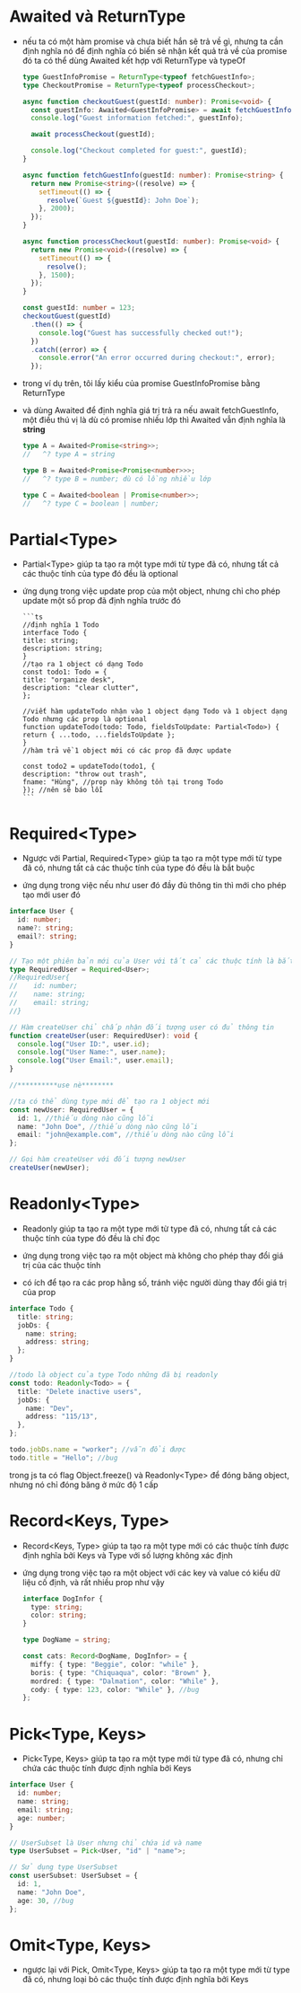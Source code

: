 # Awaited và ReturnType

- nếu ta có một hàm promise và chưa biết hắn sẽ trả về gì, nhưng ta cần định nghĩa nó để định nghĩa có biến sẽ nhận kết quả trả về của promise đó ta có thể dùng Awaited kết hợp với ReturnType và typeOf

  ```ts
  type GuestInfoPromise = ReturnType<typeof fetchGuestInfo>;
  type CheckoutPromise = ReturnType<typeof processCheckout>;

  async function checkoutGuest(guestId: number): Promise<void> {
    const guestInfo: Awaited<GuestInfoPromise> = await fetchGuestInfo(guestId);
    console.log("Guest information fetched:", guestInfo);

    await processCheckout(guestId);

    console.log("Checkout completed for guest:", guestId);
  }

  async function fetchGuestInfo(guestId: number): Promise<string> {
    return new Promise<string>((resolve) => {
      setTimeout(() => {
        resolve(`Guest ${guestId}: John Doe`);
      }, 2000);
    });
  }

  async function processCheckout(guestId: number): Promise<void> {
    return new Promise<void>((resolve) => {
      setTimeout(() => {
        resolve();
      }, 1500);
    });
  }

  const guestId: number = 123;
  checkoutGuest(guestId)
    .then(() => {
      console.log("Guest has successfully checked out!");
    })
    .catch((error) => {
      console.error("An error occurred during checkout:", error);
    });
  ```

- trong ví dụ trên, tôi lấy kiểu của promise GuestInfoPromise bằng ReturnType<typeof fetchGuestInfo>
- và dùng Awaited để định nghĩa giá trị trả ra nếu await fetchGuestInfo, một điều thú vị là dù có promise nhiều lớp thì
  Awaited<GuestInfoPromise> vẫn định nghĩa là **string**

  ```ts
  type A = Awaited<Promise<string>>;
  //   ^? type A = string

  type B = Awaited<Promise<Promise<number>>>;
  //   ^? type B = number; dù có lồng nhiều lớp

  type C = Awaited<boolean | Promise<number>>;
  //   ^? type C = boolean | number;
  ```

# Partial\<Type>

- Partial\<Type> giúp ta tạo ra một type mới từ type đã có, nhưng tất cả các thuộc tính của type đó đều là optional

- ứng dụng trong việc update prop của một object, nhưng chỉ
  cho phép update một số prop đã định nghĩa trước đó

      ```ts
      //định nghĩa 1 Todo
      interface Todo {
      title: string;
      description: string;
      }
      //tạo ra 1 object có dạng Todo
      const todo1: Todo = {
      title: "organize desk",
      description: "clear clutter",
      };

      //viết hàm updateTodo nhận vào 1 object dạng Todo và 1 object dạng Todo nhưng các prop là optional
      function updateTodo(todo: Todo, fieldsToUpdate: Partial<Todo>) {
      return { ...todo, ...fieldsToUpdate };
      }
      //hàm trả về 1 object mới có các prop đã được update

      const todo2 = updateTodo(todo1, {
      description: "throw out trash",
      fname: "Hùng", //prop này không tồn tại trong Todo
      }); //nên sẽ báo lỗi
      ```

# Required\<Type>

- Ngược với Partial, Required\<Type> giúp ta tạo ra một type mới từ type đã có, nhưng tất cả các thuộc tính của type đó đều là bắt buộc

- ứng dụng trong việc nếu như user đó đầy đủ thông tin thì mới cho phép tạo mới user đó

```ts
interface User {
  id: number;
  name?: string;
  email?: string;
}

// Tạo một phiên bản mới của User với tất cả các thuộc tính là bắt buộc
type RequiredUser = Required<User>;
//RequiredUser{
//    id: number;
//    name: string;
//    email: string;
//}

// Hàm createUser chỉ chấp nhận đối tượng user có đủ thông tin
function createUser(user: RequiredUser): void {
  console.log("User ID:", user.id);
  console.log("User Name:", user.name);
  console.log("User Email:", user.email);
}

//**********use nè********

//ta có thể dùng type mới để tạo ra 1 object mới
const newUser: RequiredUser = {
  id: 1, //thiếu dòng nào cũng lỗi
  name: "John Doe", //thiếu dòng nào cũng lỗi
  email: "john@example.com", //thiếu dòng nào cũng lỗi
};

// Gọi hàm createUser với đối tượng newUser
createUser(newUser);
```

# Readonly\<Type>

- Readonly<Type> giúp ta tạo ra một type mới từ type đã có, nhưng tất cả các thuộc tính của type đó đều là chỉ đọc

- ứng dụng trong việc tạo ra một object mà không cho phép thay đổi giá trị của các thuộc tính

- có ích để tạo ra các prop hằng số, tránh việc người dùng thay đổi giá trị của prop

```ts
interface Todo {
  title: string;
  jobDs: {
    name: string;
    address: string;
  };
}

//todo là object của type Todo những đã bị readonly
const todo: Readonly<Todo> = {
  title: "Delete inactive users",
  jobDs: {
    name: "Dev",
    address: "115/13",
  },
};

todo.jobDs.name = "worker"; //vẫn đổi được
todo.title = "Hello"; //bug
```

trong js ta có flag Object.freeze() và Readonly\<Type> để đóng băng object, nhưng nó chỉ đóng băng ở mức độ 1 cấp

# Record<Keys, Type>

- Record<Keys, Type> giúp ta tạo ra một type mới có các
  thuộc tính được định nghĩa bởi Keys và Type với số lượng không xác định

- ứng dụng trong việc tạo ra một object với các key và value có kiểu dữ liệu cố định, và rất nhiều prop như vậy

  ```ts
  interface DogInfor {
    type: string;
    color: string;
  }

  type DogName = string;

  const cats: Record<DogName, DogInfor> = {
    miffy: { type: "Beggie", color: "while" },
    boris: { type: "Chiquaqua", color: "Brown" },
    mordred: { type: "Dalmation", color: "While" },
    cody: { type: 123, color: "While" }, //bug
  };
  ```

# Pick<Type, Keys>

- Pick<Type, Keys> giúp ta tạo ra một type mới từ type đã có, nhưng chỉ chứa các thuộc tính được định nghĩa bởi Keys

```ts
interface User {
  id: number;
  name: string;
  email: string;
  age: number;
}

// UserSubset là User nhưng chỉ chứa id và name
type UserSubset = Pick<User, "id" | "name">;

// Sử dụng type UserSubset
const userSubset: UserSubset = {
  id: 1,
  name: "John Doe",
  age: 30, //bug
};
```

# Omit<Type, Keys>

- ngược lại với Pick, Omit<Type, Keys> giúp ta tạo ra một type mới từ type đã có, nhưng loại bỏ các thuộc tính được định nghĩa bởi Keys
